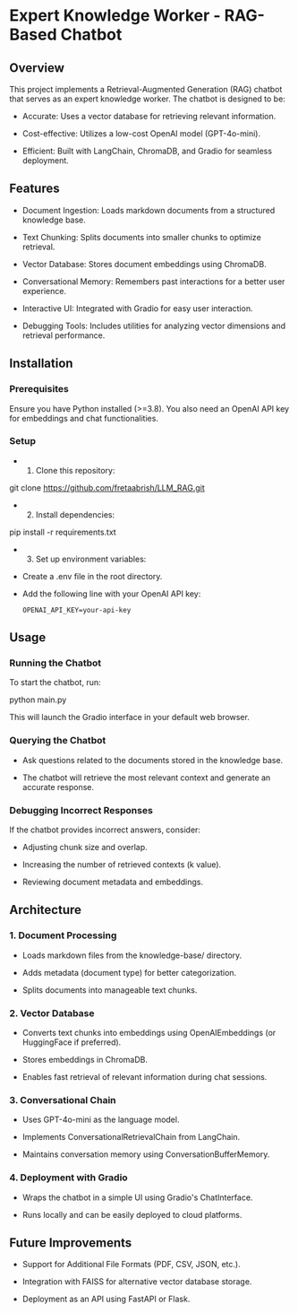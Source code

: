 # Expert Knowledge Worker - RAG-Based Chatbot

## Overview

This project implements a Retrieval-Augmented Generation (RAG) chatbot that serves as an expert knowledge worker. The chatbot is designed to be:

- Accurate: Uses a vector database for retrieving relevant information.

- Cost-effective: Utilizes a low-cost OpenAI model (GPT-4o-mini).

- Efficient: Built with LangChain, ChromaDB, and Gradio for seamless deployment.

## Features

- Document Ingestion: Loads markdown documents from a structured knowledge base.

- Text Chunking: Splits documents into smaller chunks to optimize retrieval.

- Vector Database: Stores document embeddings using ChromaDB.

- Conversational Memory: Remembers past interactions for a better user experience.

- Interactive UI: Integrated with Gradio for easy user interaction.

- Debugging Tools: Includes utilities for analyzing vector dimensions and retrieval performance.

## Installation

### Prerequisites

Ensure you have Python installed (>=3.8). You also need an OpenAI API key for embeddings and chat functionalities.

### Setup

- 1. Clone this repository:

git clone https://github.com/fretaabrish/LLM_RAG.git

- 2. Install dependencies:

pip install -r requirements.txt

- 3. Set up environment variables:

- Create a .env file in the root directory.

- Add the following line with your OpenAI API key:

      OPENAI_API_KEY=your-api-key

## Usage

### Running the Chatbot

To start the chatbot, run:

python main.py

This will launch the Gradio interface in your default web browser.

### Querying the Chatbot

- Ask questions related to the documents stored in the knowledge base.

- The chatbot will retrieve the most relevant context and generate an accurate response.

### Debugging Incorrect Responses

If the chatbot provides incorrect answers, consider:

- Adjusting chunk size and overlap.

- Increasing the number of retrieved contexts (k value).

- Reviewing document metadata and embeddings.

## Architecture

### 1. Document Processing

- Loads markdown files from the knowledge-base/ directory.

- Adds metadata (document type) for better categorization.

- Splits documents into manageable text chunks.

### 2. Vector Database

- Converts text chunks into embeddings using OpenAIEmbeddings (or HuggingFace if preferred).

- Stores embeddings in ChromaDB.

- Enables fast retrieval of relevant information during chat sessions.

### 3. Conversational Chain

- Uses GPT-4o-mini as the language model.

- Implements ConversationalRetrievalChain from LangChain.

- Maintains conversation memory using ConversationBufferMemory.

### 4. Deployment with Gradio

- Wraps the chatbot in a simple UI using Gradio's ChatInterface.

- Runs locally and can be easily deployed to cloud platforms.

## Future Improvements

- Support for Additional File Formats (PDF, CSV, JSON, etc.).

- Integration with FAISS for alternative vector database storage.

- Deployment as an API using FastAPI or Flask.
